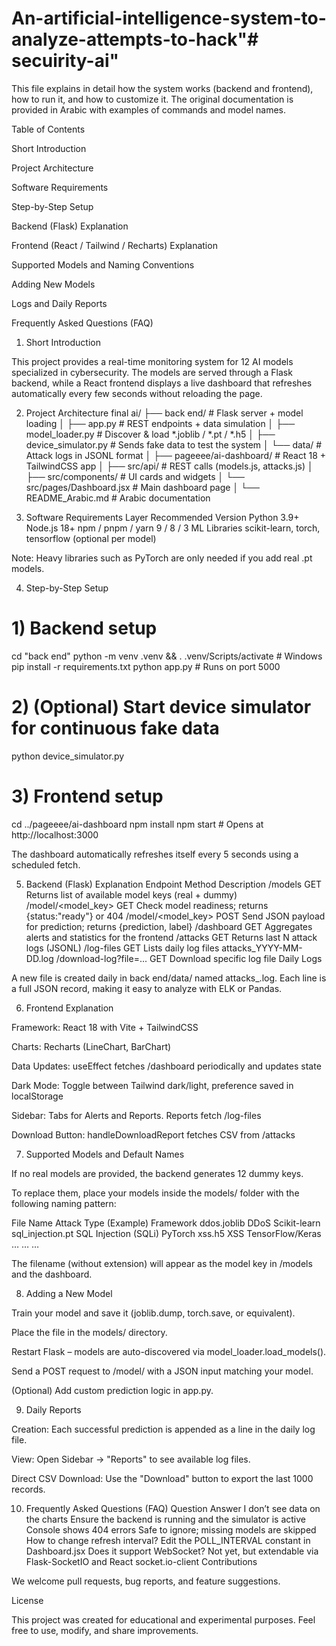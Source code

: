 # An-artificial-intelligence-system-to-analyze-attempts-to-hack"# secuirity-ai" 
This file explains in detail how the system works (backend and frontend), how to run it, and how to customize it.
The original documentation is provided in Arabic with examples of commands and model names.

Table of Contents

Short Introduction

Project Architecture

Software Requirements

Step-by-Step Setup

Backend (Flask) Explanation

Frontend (React / Tailwind / Recharts) Explanation

Supported Models and Naming Conventions

Adding New Models

Logs and Daily Reports

Frequently Asked Questions (FAQ)

1. Short Introduction

This project provides a real-time monitoring system for 12 AI models specialized in cybersecurity.
The models are served through a Flask backend, while a React frontend displays a live dashboard that refreshes automatically every few seconds without reloading the page.

2. Project Architecture
final ai/
├── back end/                 # Flask server + model loading
│   ├── app.py                # REST endpoints + data simulation
│   ├── model_loader.py       # Discover & load *.joblib / *.pt / *.h5
│   ├── device_simulator.py   # Sends fake data to test the system
│   └── data/                 # Attack logs in JSONL format
│
├── pageeee/ai-dashboard/     # React 18 + TailwindCSS app
│   ├── src/api/              # REST calls (models.js, attacks.js)
│   ├── src/components/       # UI cards and widgets
│   └── src/pages/Dashboard.jsx # Main dashboard page
│
└── README_Arabic.md          # Arabic documentation

3. Software Requirements
Layer	Recommended Version
Python	3.9+
Node.js	18+
npm / pnpm / yarn	9 / 8 / 3
ML Libraries	scikit-learn, torch, tensorflow (optional per model)

Note: Heavy libraries such as PyTorch are only needed if you add real .pt models.

4. Step-by-Step Setup
# 1) Backend setup
cd "back end"
python -m venv .venv && . .venv/Scripts/activate   # Windows
pip install -r requirements.txt
python app.py                                      # Runs on port 5000

# 2) (Optional) Start device simulator for continuous fake data
python device_simulator.py

# 3) Frontend setup
cd ../pageeee/ai-dashboard
npm install
npm start                                         # Opens at http://localhost:3000


The dashboard automatically refreshes itself every 5 seconds using a scheduled fetch.

5. Backend (Flask) Explanation
Endpoint	Method	Description
/models	GET	Returns list of available model keys (real + dummy)
/model/<model_key>	GET	Check model readiness; returns {status:"ready"} or 404
/model/<model_key>	POST	Send JSON payload for prediction; returns {prediction, label}
/dashboard	GET	Aggregates alerts and statistics for the frontend
/attacks	GET	Returns last N attack logs (JSONL)
/log-files	GET	Lists daily log files attacks_YYYY-MM-DD.log
/download-log?file=...	GET	Download specific log file
Daily Logs

A new file is created daily in back end/data/ named attacks_<date>.log.
Each line is a full JSON record, making it easy to analyze with ELK or Pandas.

6. Frontend Explanation

Framework: React 18 with Vite + TailwindCSS

Charts: Recharts (LineChart, BarChart)

Data Updates: useEffect fetches /dashboard periodically and updates state

Dark Mode: Toggle between Tailwind dark/light, preference saved in localStorage

Sidebar: Tabs for Alerts and Reports. Reports fetch /log-files

Download Button: handleDownloadReport fetches CSV from /attacks

7. Supported Models and Default Names

If no real models are provided, the backend generates 12 dummy keys.

To replace them, place your models inside the models/ folder with the following naming pattern:

File Name	Attack Type (Example)	Framework
ddos.joblib	DDoS	Scikit-learn
sql_injection.pt	SQL Injection (SQLi)	PyTorch
xss.h5	XSS	TensorFlow/Keras
…	…	…

The filename (without extension) will appear as the model key in /models and the dashboard.

8. Adding a New Model

Train your model and save it (joblib.dump, torch.save, or equivalent).

Place the file in the models/ directory.

Restart Flask – models are auto-discovered via model_loader.load_models().

Send a POST request to /model/<key> with a JSON input matching your model.

(Optional) Add custom prediction logic in app.py.

9. Daily Reports

Creation: Each successful prediction is appended as a line in the daily log file.

View: Open Sidebar → "Reports" to see available log files.

Direct CSV Download: Use the "Download" button to export the last 1000 records.

10. Frequently Asked Questions (FAQ)
Question	Answer
I don’t see data on the charts	Ensure the backend is running and the simulator is active
Console shows 404 errors	Safe to ignore; missing models are skipped
How to change refresh interval?	Edit the POLL_INTERVAL constant in Dashboard.jsx
Does it support WebSocket?	Not yet, but extendable via Flask-SocketIO and React socket.io-client
Contributions

We welcome pull requests, bug reports, and feature suggestions.

License

This project was created for educational and experimental purposes.
Feel free to use, modify, and share improvements.
